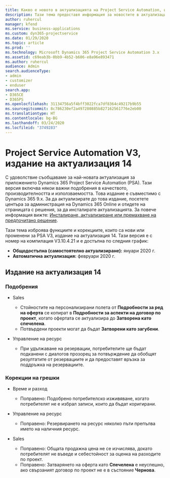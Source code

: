 ```yaml
---
title: Какво е новото в актуализацията на Project Service Automation, издание 14, V3
description: Тази тема предоставя информация за новостите в актуализацията на Project Service Automation, издание 14, V3.
author: ruhercul
manager: kfend
ms.service: business-applications
ms.custom: dyn365-projectservice
ms.date: 01/29/2020
ms.topic: article
ms.prod: ''
ms.technology: Microsoft Dynamics 365 Project Service Automation 3.x
ms.assetid: c69eab3b-0bb9-4b52-b606-e8a96e893471
ms.author: ruhercul
audience: Admin
search.audienceType:
- admin
- customizer
- enduser
search.app:
- D365CE
- D365PS
ms.openlocfilehash: 31134756a5f4bff3022fca7df8364c49217b9b55
ms.sourcegitcommit: 8c786230ef2a497280885b827162561776e2eb00
ms.translationtype: HT
ms.contentlocale: bg-BG
ms.lasthandoff: 03/24/2020
ms.locfileid: "3749283"
---
```

# <a name="project-service-automation-v3-update-release-14"></a>Project Service Automation V3, издание на актуализация 14
С удоволствие съобщаваме за най-новата актуализация за приложението Dynamics 365 Project Service Automation (PSA). Тази версия включва някои важни подобрения в качеството, производителността и използваемостта. Това издание е съвместимо с Dynamics 365 9.x. За да актуализирате до това издание, посетете центъра за администрация на Dynamics 365 Online и отидете на страницата с решения, за да инсталирате актуализацията. За повече информация вижте: [Инсталиране, актуализиране или премахване на предпочитано решение](https://docs.microsoft.com/power-platform/admin/install-remove-preferred-solution).

Тази тема изброява функциите и корекциите, които са нови или променени за PSA V3, издание на актуализация 14. Тази версия е с номер на компилация V3.10.4.21 и е достъпна по следния график:

- **Общодостъпна (самостоятелно актуализиране):** януари 2020 г.
- **Автоматична актуализация:** февруари 2020 г.

## <a name="update-release-14"></a>Издание на актуализация 14

### <a name="enhancements"></a>Подобрения

- Sales

     - Стойностите на персонализирани полета от **Подробности за ред на оферта** се копират в **Подробности за аспекти на договор по проект**, когато офертата се актуализира до **Затворена като спечелена**.
     - Потвърдени проекти могат да бъдат **Затворени като загубени**.

- Управление на ресурс

     - При удължаване на резервации, потребителите ще бъдат подканени с диалогов прозорец за потвърждение да обобщят резултатите от резервациите и да предоставят връзка за поддръжка на резервациите.


### <a name="bug-fixes"></a>Корекции на грешки

- Време и разход

     - Поправено: Подобрено потребителско изживяване, когато потребителят не е избрал записи, които да бъдат коригирани.

- Управление на ресурс

     - Поправено: Резервирането на ресурс няколко пъти препълва името на наличния ресурс.

- Sales

     - Поправено: Общата продажна цена не се изчислява, докато потребителят не въведе и себестойност за оценка на разходите по проект.
     - Поправено: Затварянето на оферта като **Спечелена** е неуспешно, ако свързаният договор по проект не е в състояние **Чернова**.

